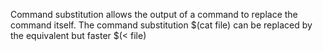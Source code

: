 Command substitution allows the output of a command to replace the command itself. The command substitution $(cat file) can be replaced by the equivalent but faster $(< file)
